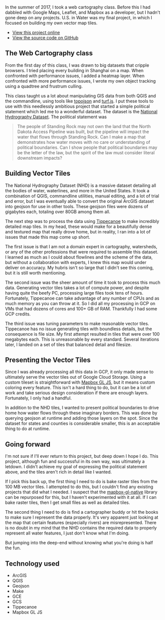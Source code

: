 In the summer of 2017, I took a web cartography class. Before this I had dabbled with Google Maps, Leaflet, and Mapbox as a developer, but I hadn't gone deep on any projects. U.S. in Water was my final project, in which I focused on building my own vector map tiles.

 - [View this project online](http://wc-final.mlange.io)
 - [View the source code on GitHub](https://github.com/dingoeatingfuzz/wc-final)

## The Web Cartography class

From the first day of this class, I was drawn to big datasets that cripple browsers. I tried placing every building in Shanghai on a map. When confronted with performance issues, I added a heatmap layer. When confronted with more performance issues, I wrote my own object tracking using a quadtree and frustrum culling.

This class taught us a lot about manipulating GIS data from both QGIS and the commandline, using tools like [topojson]() and [turf.js](). I put these tools to use with this needlessly ambitious project that started a simple political statement which led me to a wonderful dataset. The dataset is the [National Hydrography Dataset](https://www.usgs.gov/core-science-systems/ngp/national-hydrography/access-national-hydrography-products). The political statement was

> The people of Standing Rock may not own the land that the North Dakota Access Pipeline was built, but the pipeline will impact the water that flows through Standing Rock. Can I make a map that demonstrates how water moves with no care or understanding of political boundaries. Can I show people that political boundaries may be the letter of the law, but the spirit of the law must consider literal downstream impacts?

## Building Vector Tiles

The National Hydrography Dataset (NHD) is a massive dataset detailing all the bodies of water, waterlines, and more in the United States. It took a combination of QGIS, commandline utilities, manual editing, and a lot of trial and error, but I was eventually able to convert the original ArcGIS dataset into geojson for use in other tools. These geojson files were dozens of gigabytes each, totaling over 80GB among them all.

The next step was to process the data using [Tippecanoe]() to make incredibly detailed map tiles. In my head, these would make for a beautifully dense and textured map that really drove home, but in reality, I ran into a lot of issues that made this map come up short.

The first issue is that I am not a domain expert in cartography, watersheds, or any of the other professions that were required to assemble this dataset. I learned as much as I could about flowlines and the scheme of the data, but without a collaboration with experts, I knew this map would under deliver on accuracy. My hubris isn't so large that I didn't see this coming, but it is still worth mentioning.

The second issue was the sheer amount of time it took to process this much data. Generating vector tiles takes a lot of compute power, and despite having quite the beefy PC, processing large files took tens of hours. Fortunately, Tippecanoe can take advantage of any number of CPUs and as much memory as you can throw at it. So I did all my processing in GCP on VMs that had dozens of cores and 100+ GB of RAM. Thankfully I had some GCP credits.

The third issue was tuning parameters to make reasonable vector tiles. Tippecanoe has no issue generating tiles with boundless details, but the consequence is file size. My first attempt resulted in tiles that were over 100 megabytes each. This is unreasonable by every standard. Several iterations later, I landed on a set of tiles that balanced detail and filesize.

## Presenting the Vector Tiles

Since I was already processing all this data in GCP, it only made sense to ultimately serve the vector tiles out of Google Cloud Storage. Using a custom tileset is straightforward with [Mapbox GL JS](https://www.mapbox.com/mapbox-gl-js/api/), but it means custom coloring every feature. This isn't a hard thing to do, but it can be a lot of work and take serious design consideration if there are enough layers. Fortunately, I only had a handful.

In addition to the NHD tiles, I wanted to present political boundaries to drive home how water flows through these imaginary borders. This was done by querying geojson at runtime and adding those layers on the spot. Since the dataset for states and counties is considerable smaller, this is an acceptable thing to do at runtime.

## Going forward

I'm not sure if I'll ever return to this project, but deep down I hope I do. This project, although fun and successful in its own way, was ultimately a letdown. I didn't achieve my goal of expressing the political statement above, and the tiles aren't rich in detail like I wanted.

If I pick this back up, the first thing I need to do is bake raster tiles from the 100 MB vector tiles. I attempted to do this, but I couldn't find any existing projects that did what I needed. I suspect that the [mapbox-gl-native]() library can be repurposed for this, but I haven't experimented with it at all. If I can bake raster tiles, then I get small files as well as detailed tiles.

The second thing I need to do is find a cartographer buddy or hit the books to make sure I represent the data properly. It's very apparent just looking at the map that certain features (especially rivers) are misrepresented. There is no doubt in my mind that the NHD contains the required data to properly represent all water features, I just don't know what I'm doing.

But jumping into the deep-end without knowing what you're doing is half the fun.

## Technology used

- ArcGIS
- QGIS
- Geojson
- Make
- GCE
- GCS
- Tippecanoe
- Mapbox GL JS
